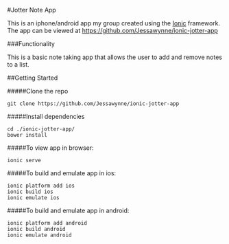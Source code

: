#Jotter Note App

This is an iphone/android app my group created using the [Ionic](http://ionicframework.com/) framework. The app can be viewed at https://github.com/Jessawynne/ionic-jotter-app

###Functionality

This is a basic note taking app that allows the user to add and remove notes to a list. 

##Getting Started

#####Clone the repo

```
git clone https://github.com/Jessawynne/ionic-jotter-app
```

#####Install dependencies

``` 
cd ./ionic-jotter-app/
bower install
```

#####To view app in browser:

```
ionic serve
```

#####To build and emulate app in ios:

```
ionic platform add ios
ionic build ios
ionic emulate ios
```

#####To build and emulate app in android:

```
ionic platform add android
ionic build android
ionic emulate android
```
